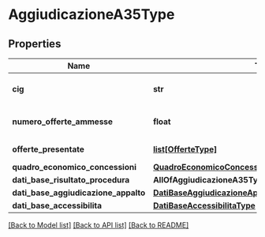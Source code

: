 # AggiudicazioneA35Type

## Properties
Name | Type | Description | Notes
------------ | ------------- | ------------- | -------------
**cig** | **str** | codice identificativo lotto | 
**numero_offerte_ammesse** | **float** | numero di offerte ammesse | 
**offerte_presentate** | [**list[OfferteType]**](OfferteType.md) | Dati degli aggiudicatari | [optional] 
**quadro_economico_concessioni** | [**QuadroEconomicoConcessioniType**](QuadroEconomicoConcessioniType.md) |  | [optional] 
**dati_base_risultato_procedura** | **AllOfAggiudicazioneA35TypeDatiBaseRisultatoProcedura** |  | [optional] 
**dati_base_aggiudicazione_appalto** | [**DatiBaseAggiudicazioneAppaltoType**](DatiBaseAggiudicazioneAppaltoType.md) |  | [optional] 
**dati_base_accessibilita** | [**DatiBaseAccessibilitaType**](DatiBaseAccessibilitaType.md) |  | [optional] 

[[Back to Model list]](../README.md#documentation-for-models) [[Back to API list]](../README.md#documentation-for-api-endpoints) [[Back to README]](../README.md)

